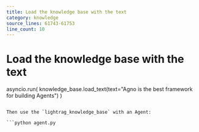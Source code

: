 ```yaml
---
title: Load the knowledge base with the text
category: knowledge
source_lines: 61743-61753
line_count: 10
---
```


# Load the knowledge base with the text
asyncio.run(
    knowledge_base.load_text(text="Agno is the best framework for building Agents")
)

```

Then use the `lightrag_knowledge_base` with an Agent:

```python agent.py

